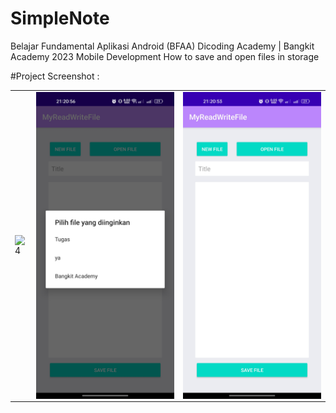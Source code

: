# SimpleNote
Belajar Fundamental Aplikasi Android (BFAA) Dicoding Academy | Bangkit Academy 2023 Mobile Development How to save and open files in storage 

#Project Screenshot :

<table>
    <tr>
        <td><img src="screenshot/project.gif" align="center" alt="4"</td>
        <td><img src="screenshot/home.jpg" align="center" alt="4"</td>
        <td><img src="screenshot/file.jpg" align="center" alt="4"</td>
    </tr>
</table>  
